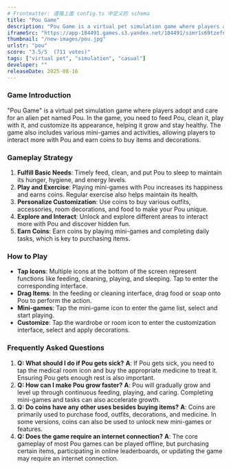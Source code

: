 ```yaml
---
# Frontmatter: 遵循上面 config.ts 中定义的 schema
title: "Pou Game"
description: "Pou Game is a virtual pet simulation game where players adopt and care for an alien pet named Pou. Players feed, clean, play with, and customize their Pou, helping it grow and thrive while engaging in various mini-games and activities."
iframeSrc: "https://app-184491.games.s3.yandex.net/184491/simr1s69tzefn132i2xlbk4dusun0mgw/index.html"
thumbnail: "/new-images/pou.jpg"
urlstr: "pou"
score: "3.5/5  (711 votes)"
tags: ["virtual pet", "simulation", "casual"]
developer: ""
releaseDate: 2025-08-16
---
```




### Game Introduction

"Pou Game" is a virtual pet simulation game where players adopt and care for an alien pet named Pou. In the game, you need to feed Pou, clean it, play with it, and customize its appearance, helping it grow and stay healthy. The game also includes various mini-games and activities, allowing players to interact more with Pou and earn coins to buy items and decorations.

### Gameplay Strategy

1.  **Fulfill Basic Needs**: Timely feed, clean, and put Pou to sleep to maintain its hunger, hygiene, and energy levels.
2.  **Play and Exercise**: Playing mini-games with Pou increases its happiness and earns coins. Regular exercise also helps maintain its health.
3.  **Personalize Customization**: Use coins to buy various outfits, accessories, room decorations, and food to make your Pou unique.
4.  **Explore and Interact**: Unlock and explore different areas to interact more with Pou and discover hidden fun.
5.  **Earn Coins**: Earn coins by playing mini-games and completing daily tasks, which is key to purchasing items.

### How to Play

*   **Tap Icons**: Multiple icons at the bottom of the screen represent functions like feeding, cleaning, playing, and sleeping. Tap to enter the corresponding interface.
*   **Drag Items**: In the feeding or cleaning interface, drag food or soap onto Pou to perform the action.
*   **Mini-games**: Tap the mini-game icon to enter the game list, select and start playing.
*   **Customize**: Tap the wardrobe or room icon to enter the customization interface, select and apply decorations.

### Frequently Asked Questions

1.  **Q: What should I do if Pou gets sick?**
    **A**: If Pou gets sick, you need to tap the medical room icon and buy the appropriate medicine to treat it. Ensuring Pou gets enough rest is also important.
2.  **Q: How can I make Pou grow faster?**
    **A**: Pou will gradually grow and level up through continuous feeding, playing, and caring. Completing mini-games and tasks can also accelerate growth.
3.  **Q: Do coins have any other uses besides buying items?**
    **A**: Coins are primarily used to purchase food, outfits, decorations, and medicine. In some versions, coins can also be used to unlock new mini-games or features.
4.  **Q: Does the game require an internet connection?**
    **A**: The core gameplay of most Pou games can be played offline, but purchasing certain items, participating in online leaderboards, or updating the game may require an internet connection.